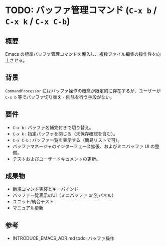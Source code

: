 # TODO: バッファ管理コマンド (`C-x b` / `C-x k` / `C-x C-b`)

## 概要
Emacs の標準バッファ管理コマンドを導入し、複数ファイル編集の操作性を向上させる。

## 背景
`CommandProcessor` にはバッファ操作の概念が限定的に存在するが、ユーザーが `C-x b` 等でバッファ切り替え・削除を行う手段がない。

## 要件
- `C-x b` : バッファ名補完付きで切り替え。
- `C-x k` : 指定バッファを閉じる（未保存確認を含む）。
- `C-x C-b` : バッファ一覧を表示する（簡易リストで可）。
- バッファマネージャのインターフェース拡張、およびミニバッファ UI の整備。
- テストおよびユーザードキュメントの更新。

## 成果物
- 新規コマンド実装とキーバインド
- バッファ一覧表示のUI（ミニバッファ or 別パネル）
- ユニット/統合テスト
- マニュアル更新

## 参考
- INTRODUCE_EMACS_ADR.md todo: バッファ操作
